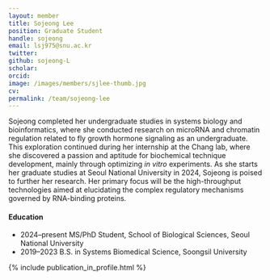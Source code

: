 ```yaml
---
layout: member
title: Sojeong Lee
position: Graduate Student
handle: sojeong
email: lsj975@snu.ac.kr
twitter: 
github: sojeong-L
scholar: 
orcid: 
image: /images/members/sjlee-thumb.jpg
cv: 
permalink: /team/sojeong-lee
---
```


Sojeong completed her undergraduate studies in systems biology
and bioinformatics, where she conducted research on microRNA and
chromatin regulation related to fly growth hormone signaling as an
undergraduate. This exploration continued during her internship at the
Chang lab, where she discovered a passion and aptitude for biochemical
technique development, mainly through optimizing *in vitro* experiments.
As she starts her graduate studies at Seoul National University in 2024,
Sojeong is poised to further her research. Her primary focus will be the
high-throughput technologies aimed at elucidating the complex regulatory
mechanisms governed by RNA-binding proteins.

#### Education

<ul class="chronological">
  <li><span>2024–present</span> MS/PhD Student, School of Biological Sciences, Seoul National University</li>
  <li><span>2019–2023</span> B.S. in Systems Biomedical Science, Soongsil University</li>
</ul>

{% include publication_in_profile.html %}
